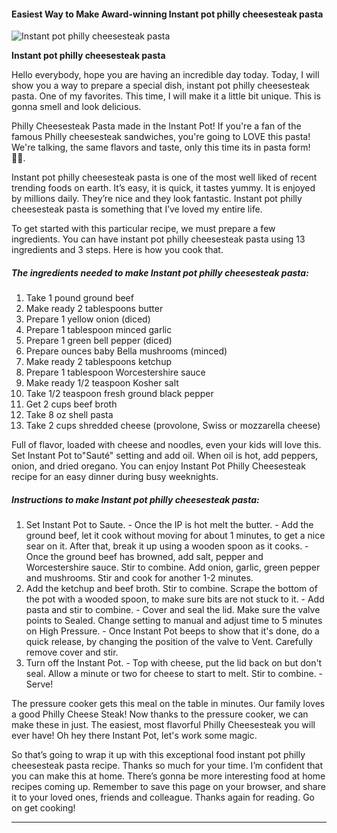             

#### Easiest Way to Make Award-winning Instant pot philly cheesesteak pasta

![Instant pot philly cheesesteak pasta](https://img-global.cpcdn.com/recipes/ba54fefac3681d33/751x532cq70/instant-pot-philly-cheesesteak-pasta-recipe-main-photo.jpg)

**Instant pot philly cheesesteak pasta**

Hello everybody, hope you are having an incredible day today. Today, I will show you a way to prepare a special dish, instant pot philly cheesesteak pasta. One of my favorites. This time, I will make it a little bit unique. This is gonna smell and look delicious.

Philly Cheesesteak Pasta made in the Instant Pot! If you're a fan of the famous Philly cheesesteak sandwiches, you're going to LOVE this pasta! We're talking, the same flavors and taste, only this time its in pasta form! 🙌🏼.

Instant pot philly cheesesteak pasta is one of the most well liked of recent trending foods on earth. It’s easy, it is quick, it tastes yummy. It is enjoyed by millions daily. They’re nice and they look fantastic. Instant pot philly cheesesteak pasta is something that I’ve loved my entire life.

To get started with this particular recipe, we must prepare a few ingredients. You can have instant pot philly cheesesteak pasta using 13 ingredients and 3 steps. Here is how you cook that.

##### The ingredients needed to make Instant pot philly cheesesteak pasta:

1.  Take 1 pound ground beef
2.  Make ready 2 tablespoons butter
3.  Prepare 1 yellow onion (diced)
4.  Prepare 1 tablespoon minced garlic
5.  Prepare 1 green bell pepper (diced)
6.  Prepare ounces baby Bella mushrooms (minced)
7.  Make ready 2 tablespoons ketchup
8.  Prepare 1 tablespoon Worcestershire sauce
9.  Make ready 1/2 teaspoon Kosher salt
10.  Take 1/2 teaspoon fresh ground black pepper
11.  Get 2 cups beef broth
12.  Take 8 oz shell pasta
13.  Take 2 cups shredded cheese (provolone, Swiss or mozzarella cheese)

Full of flavor, loaded with cheese and noodles, even your kids will love this. Set Instant Pot to"Sauté" setting and add oil. When oil is hot, add peppers, onion, and dried oregano. You can enjoy Instant Pot Philly Cheesesteak recipe for an easy dinner during busy weeknights.

##### Instructions to make Instant pot philly cheesesteak pasta:

1.  Set Instant Pot to Saute. - Once the IP is hot melt the butter. - Add the ground beef, let it cook without moving for about 1 minutes, to get a nice sear on it. After that, break it up using a wooden spoon as it cooks. - Once the ground beef has browned, add salt, pepper and Worcestershire sauce. Stir to combine. Add onion, garlic, green pepper and mushrooms. Stir and cook for another 1-2 minutes.
2.  Add the ketchup and beef broth. Stir to combine. Scrape the bottom of the pot with a wooded spoon, to make sure bits are not stuck to it. - Add pasta and stir to combine. - Cover and seal the lid. Make sure the valve points to Sealed. Change setting to manual and adjust time to 5 minutes on High Pressure. - Once Instant Pot beeps to show that it's done, do a quick release, by changing the position of the valve to Vent. Carefully remove cover and stir.
3.  Turn off the Instant Pot. - Top with cheese, put the lid back on but don't seal. Allow a minute or two for cheese to start to melt. Stir to combine. - Serve!

The pressure cooker gets this meal on the table in minutes. Our family loves a good Philly Cheese Steak! Now thanks to the pressure cooker, we can make these in just. The easiest, most flavorful Philly Cheesesteak you will ever have! Oh hey there Instant Pot, let's work some magic.

So that’s going to wrap it up with this exceptional food instant pot philly cheesesteak pasta recipe. Thanks so much for your time. I’m confident that you can make this at home. There’s gonna be more interesting food at home recipes coming up. Remember to save this page on your browser, and share it to your loved ones, friends and colleague. Thanks again for reading. Go on get cooking!

* * *